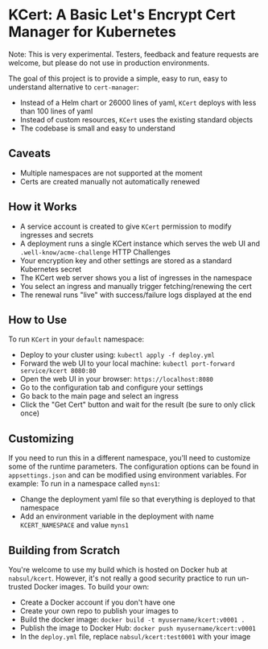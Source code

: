 # KCert: A Basic Let's Encrypt Cert Manager for Kubernetes

Note: This is very experimental. Testers, feedback and feature requests are welcome, but please do not use in production environments.

The goal of this project is to provide a simple, easy to run, easy to understand alternative to `cert-manager`:

- Instead of a Helm chart or 26000 lines of yaml, `KCert` deploys with less than 100 lines of yaml
- Instead of custom resources, `KCert` uses the existing standard objects
- The codebase is small and easy to understand

## Caveats

- Multiple namespaces are not supported at the moment
- Certs are created manually not automatically renewed

## How it Works

- A service account is created to give `KCert` permission to modify ingresses and secrets
- A deployment runs a single KCert instance which serves the web UI and `.well-know/acme-challenge` HTTP Challenges
- Your encryption key and other settings are stored as a standard Kubernetes secret
- The KCert web server shows you a list of ingresses in the namespace
- You select an ingress and manually trigger fetching/renewing the cert
- The renewal runs "live" with success/failure logs displayed at the end

## How to Use

To run `KCert` in your `default` namespace:

- Deploy to your cluster using: `kubectl apply -f deploy.yml`
- Forward the web UI to your local machine: `kubectl port-forward service/kcert 8080:80`
- Open the web UI in your browser: `https://localhost:8080`
- Go to the configuration tab and configure your settings
- Go back to the main page and select an ingress
- Click the "Get Cert" button and wait for the result (be sure to only click once)

## Customizing

If you need to run this in a different namespace, you'll need to customize some of the runtime parameters.
The configuration options can be found in `appsettings.json` and can be modified using environment variables.
For example: To run in a namespace called `myns1`:

- Change the deployment yaml file so that everything is deployed to that namespace
- Add an environment variable in the deployment with name `KCERT_NAMESPACE` and value `myns1`

## Building from Scratch

You're welcome to use my build which is hosted on Docker hub at `nabsul/kcert`.
However, it's not really a good security practice to run un-trusted Docker images.
To build your own:

- Create a Docker account if you don't have one
- Create your own repo to publish your images to
- Build the docker image: `docker build -t myusername/kcert:v0001 .`
- Publish the image to Docker Hub: `docker push myusername/kcert:v0001`
- In the `deploy.yml` file, replace `nabsul/kcert:test0001` with your image
